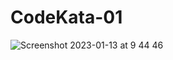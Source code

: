 # CodeKata-01

![Screenshot 2023-01-13 at 9 44 46](https://user-images.githubusercontent.com/68443912/212277688-a4305c6b-34e7-473e-bca3-7377ff6c2411.png)
